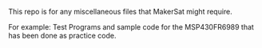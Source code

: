 This repo is for any miscellaneous files that MakerSat might require.

For example:
Test Programs and sample code for the MSP430FR6989 that has been done as practice code.